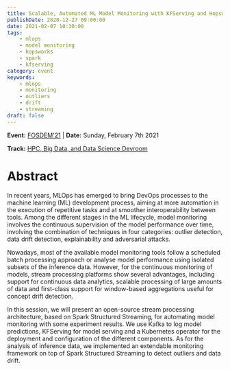 ```yaml
---
title: Scalable, Automated ML Model Monitoring with KFServing and Hopsworks
publishDate: 2020-12-27 09:00:00
date: 2021-02-07 10:30:00
tags:
    - mlops
    - model monitoring
    - hopsworks
    - spark
    - kfserving
category: event
keywords:
    - mlops
    - monitoring
    - outliers
    - drift
    - streaming
draft: false
---
```


**Event:** [FOSDEM'21](https://fosdem.org/2021/schedule/event/ml_model_monitoring/) | **Date:**  Sunday, February 7th 2021

**Track:** [HPC, Big Data, and Data Science Devroom](https://hpc-bigdata-fosdem21.github.io/)

# Abstract

In recent years, MLOps has emerged to bring DevOps processes to the machine learning (ML) development process, aiming at more automation in the execution of repetitive tasks and at smoother interoperability between tools. Among the different stages in the ML lifecycle, model monitoring involves the continuous supervision of the model performance over time, involving the combination of techniques in four categories: outlier detection, data drift detection, explainability and adversarial attacks.

Nowadays, most of the available model monitoring tools follow a scheduled batch processing approach or analyse model performance using isolated subsets of the inference data. However, for the continuous monitoring of models, stream processing platforms show several advantages, including support for continuous data analytics, scalable processing of large amounts of data and first-class support for window-based aggregations useful for concept drift detection.

In this session, we will present an open-source stream processing architecture, based on Spark Structured Streaming, for automating model monitoring with some experiment results. We use Kafka to log model predictions, KFServing for model serving and a Kubernetes operator for the deployment and configuration of the different components. As for the analysis of inference data, we implemented an extendable monitoring framework on top of Spark Structured Streaming to detect outliers and data drift.
